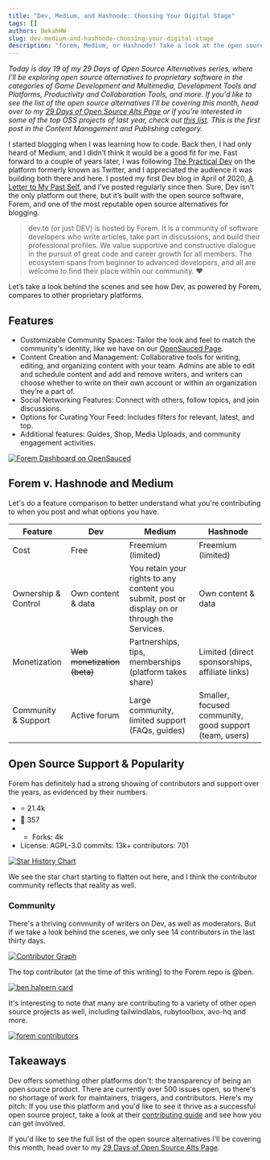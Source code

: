 ```yaml
---
title: "Dev, Medium, and Hashnode: Choosing Your Digital Stage"
tags: []
authors: BekahHW
slug: dev-medium-and-hashnode-choosing-your-digital-stage
description: "forem, Medium, or Hashnode? Take a look at the open source software and community that powers Dev.to."
---
```


*Today is day 19 of my 29 Days of Open Source Alternatives series, where I'll be exploring open source alternatives to proprietary software in the categories of Game Development and Multimedia, Development Tools and Platforms, Productivity and Collaboration Tools, and more. If you'd like to see the list of the open source alternatives I'll be covering this month, head over to my [29 Days of Open Source Alts Page](https://oss.fyi/oss-alts) or if you're interested in some of the top OSS projects of last year, check out [this list](https://app.dub.co/open-sauced). This is the first post in the Content Management and Publishing category.*

I started blogging when I was learning how to code. Back then, I had only heard of Medium, and I didn’t think it would be a good fit for me. Fast forward to a couple of years later, I was following [The Practical Dev](https://twitter.com/ThePracticalDev) on the platform formerly known as Twitter, and I appreciated the audience it was building both there and here. I posted my first Dev blog in April of 2020, [A Letter to My Past Self](https://dev.to/bekahhw/a-letter-to-my-past-self-1lfo), and I’ve posted regularly since then. Sure, Dev isn’t the only platform out there, but it’s built with the open source software, Forem, and one of the most reputable open source alternatives for blogging.

<!-- truncate -->

> dev.to (or just DEV) is hosted by Forem. It is a community of software developers who write articles, take part in discussions, and build their professional profiles. We value supportive and constructive dialogue in the pursuit of great code and career growth for all members. The ecosystem spans from beginner to advanced developers, and all are welcome to find their place within our community. ❤️

Let’s take a look behind the scenes and see how Dev, as powered by Forem, compares to other proprietary platforms.

## Features

- Customizable Community Spaces: Tailor the look and feel to match the community's identity, like we have on our [OpenSauced Page](https://dev.to/opensauced).
- Content Creation and Management: Collaborative tools for writing, editing, and organizing content with your team. Admins are able to edit and schedule content and add and remove writers, and writers can choose whether to write on their own account or within an organization they’re a part of.
- Social Networking Features: Connect with others, follow topics, and join discussions.
- Options for Curating Your Feed: Includes filters for relevant, latest, and top.
- Additional features: Guides, Shop, Media Uploads, and community engagement activities.

[![Forem Dashboard on OpenSauced](https://dev-to-uploads.s3.amazonaws.com/uploads/articles/2vd9zagcdsnre4c6ntfs.png)](https://app.opensauced.pizza/pages/BekahHW/1164/dashboard?range=30)

## Forem v. Hashnode and Medium

Let's do a feature comparison to better understand what you're contributing to when you post and what options you have.

| Feature | Dev | Medium | Hashnode |
|---|---|---|---|
| Cost | Free | Freemium (limited) | Freemium (limited) |
| Ownership & Control | Own content & data | You retain your rights to any content you submit, post or display on or through the Services. | Own content & data |
| Monetization | ~~Web monetization (beta)~~ | Partnerships, tips, memberships (platform takes share) | Limited (direct sponsorships, affiliate links) |
| Community & Support | Active forum | Large community, limited support (FAQs, guides) | Smaller, focused community, good support (team, users) |

## Open Source Support & Popularity

Forem has definitely had a strong showing of contributors and support over the years, as evidenced by their numbers.

- ⭐ 21.4k
- 👀 357
- - Forks: 4k
- License: AGPL-3.0
commits: 13k+
contributors: 701

[![Star History Chart](https://api.star-history.com/svg?repos=forem/forem&type=Date)](https://star-history.com/#forem/forem&Date)

We see the star chart starting to flatten out here, and I think the contributor community reflects that reality as well.

### Community

There's a thriving community of writers on Dev, as well as moderators. But if we take a look behind the scenes, we only see 14 contributors in the last thirty days.

[![Contributor Graph](https://dev-to-uploads.s3.amazonaws.com/uploads/articles/oib6l2ca4rjw1gqbz4uy.png)](https://app.opensauced.pizza/pages/BekahHW/1164/activity?range=30)

The top contributor (at the time of this writing) to the Forem repo is @ben.

[![ben halpern card](https://dev-to-uploads.s3.amazonaws.com/uploads/articles/ggnjpmz9ptltbhtyppfa.png)](https://app.opensauced.pizza/user/benhalpern/card)

It's interesting to note that many are contributing to a variety of other open source projects as well, including tailwindlabs, rubytoolbox, avo-hq and more.

[![forem contributors](https://dev-to-uploads.s3.amazonaws.com/uploads/articles/h5bw3ky4pefi3se7du5u.png)](https://app.opensauced.pizza/lists/e658c0d8-070d-4cdc-8979-f5f7394344b4/activity)

## Takeaways

Dev offers something other platforms don't: the transparency of being an open source product. There are currently over 500 issues open, so there's no shortage of work for maintainers, triagers, and contributors. Here's my pitch: If you use this platform and you'd like to see it thrive as a successful open source project, take a look at their [contributing guide](https://developers.forem.com/contributing-guide/forem) and see how you can get involved.

If you'd like to see the full list of the open source alternatives I'll be covering this month, head over to my [29 Days of Open Source Alts Page](https://oss.fyi/oss-alts).
